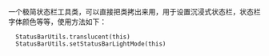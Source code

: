 一个极简状态栏工具类，可以直接把类拷出来用，用于设置沉浸式状态栏，状态栏字体颜色等等，使用方法如下：
```
  StatusBarUtils.translucent(this)
  StatusBarUtils.setStatusBarLightMode(this)
```
